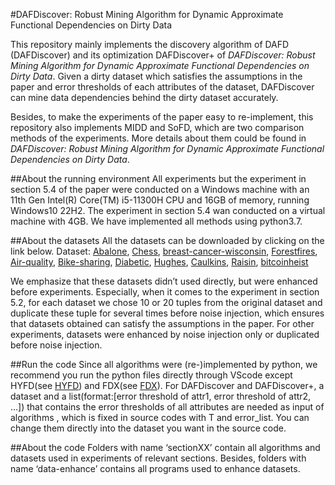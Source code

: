 #DAFDiscover: Robust Mining Algorithm for Dynamic Approximate Functional Dependencies on Dirty Data

This repository mainly implements the discovery algorithm of DAFD (DAFDiscover) and its optimization DAFDiscover+ of *DAFDiscover: Robust Mining Algorithm for Dynamic Approximate Functional Dependencies on Dirty Data*. Given a dirty dataset which satisfies the assumptions in the paper and error thresholds of each attributes of the dataset, DAFDiscover can mine data dependencies behind the dirty dataset accurately.

Besides, to make the experiments of the paper easy to re-implement, this repository also implements MIDD and SoFD, which are two comparison methods of the experiments. More details about them could be found in *DAFDiscover: Robust Mining Algorithm for Dynamic Approximate Functional Dependencies on Dirty Data*.

##About the running environment
All experiments but the experiment in section 5.4 of the paper were conducted on a Windows machine with an 11th Gen Intel(R) Core(TM) i5-11300H CPU and 16GB of memory, running Windows10 22H2. The experiment in section 5.4 wan conducted on a virtual machine with 4GB. We have implemented all methods using python3.7.

##About the datasets
All the datasets can be downloaded by clicking on the link below. Dataset: [Abalone](https://archive.ics.uci.edu/dataset/1/abalone), [Chess](https://archive.ics.uci.edu/dataset/23/chess+king+rook+vs+king), [breast-cancer-wisconsin](https://archive.ics.uci.edu/dataset/15/breast+cancer+wisconsin+original), [Forestfires](https://archive.ics.uci.edu/dataset/162/forest+fires), [Air-quality](https://archive.ics.uci.edu/dataset/360/air+quality), [Bike-sharing](https://archive.ics.uci.edu/dataset/275/bike+sharing+dataset), [Diabetic](https://archive.ics.uci.edu/dataset/887/national+health+and+nutrition+health+survey+2013-2014+(nhanes)+age+prediction+subset), [Hughes](lib.stat.cmu.edu/jasadata/hughes-r), [Caulkins](lib.stat.cmu.edu/jasadata/caulkins-p), [Raisin](https://archive.ics.uci.edu/dataset/850/raisin), [bitcoinheist](https://archive.ics.uci.edu/dataset/526/bitcoinheistransomwareaddressdataset)

We emphasize that these datasets didn’t used directly, but were enhanced before experiments. Especially, when it comes to the experiment in section 5.2, for each dataset we chose 10 or 20 tuples from the original dataset and duplicate these tuple for several times before noise injection, which ensures that datasets obtained can satisfy the assumptions in the paper. For other experiments, datasets were enhanced by noise injection only or duplicated before noise injection.

##Run the code
Since all algorithms were (re-)implemented by python, we recommend you run the python files directly through VScode except HYFD(see [HYFD](https://github.com/codocedo/hyfd)) and FDX(see [FDX](https://github.com/sis-ethz/Profiler-Public)). For DAFDiscover and DAFDiscover+, a dataset and a list(format:[error threshold of attr1, error threshold of attr2, …]) that contains the error thresholds of all attributes are needed as input of algorithms , which is fixed in source codes with T and error_list. You can change them directly into the dataset you want in the source code.

##About the code
Folders with name ‘sectionXX’ contain all algorithms and datasets used in experiments of relevant sections. Besides, folders with name ‘data-enhance’ contains all programs used to enhance datasets.
